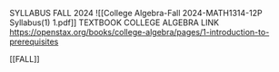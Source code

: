 SYLLABUS FALL 2024
	![[College Algebra-Fall 2024-MATH1314-12P Syllabus(1) 1.pdf]]
TEXTBOOK COLLEGE ALGEBRA LINK
	https://openstax.org/books/college-algebra/pages/1-introduction-to-prerequisites


[[FALL]]